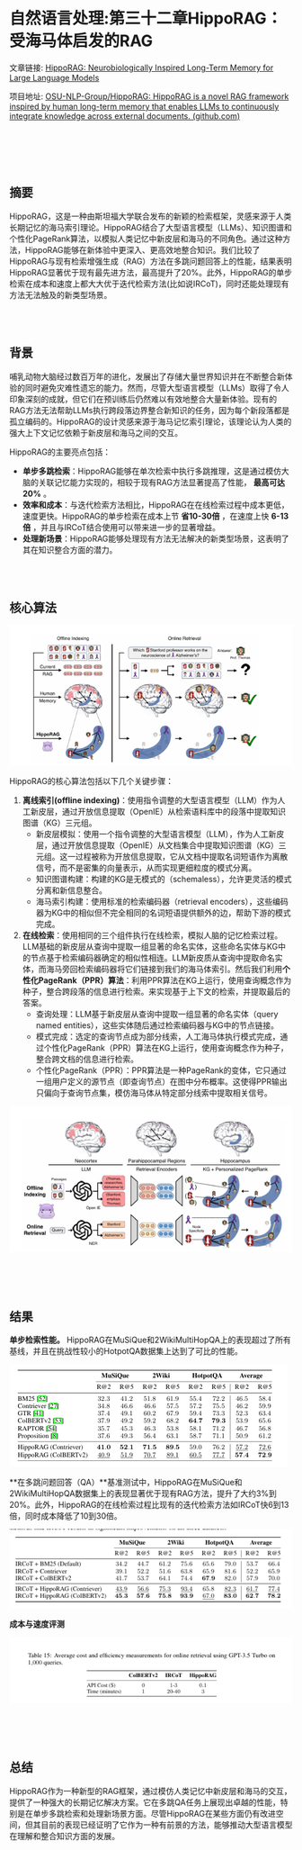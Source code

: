 # 自然语言处理:第三十二章HippoRAG：受海马体启发的RAG

文章链接: [HippoRAG: Neurobiologically Inspired  Long-Term Memory for Large Language Models](https://arxiv.org/pdf/2405.14831)

项目地址: [OSU-NLP-Group/HippoRAG: HippoRAG is a novel RAG framework inspired by human long-term memory that enables LLMs to continuously integrate knowledge across external documents. (github.com)](https://github.com/OSU-NLP-Group/HippoRAG)

<br />

<br />

<br />

<br />

## 摘要

HippoRAG，这是一种由斯坦福大学联合发布的新颖的检索框架，灵感来源于人类长期记忆的海马索引理论。HippoRAG结合了大型语言模型（LLMs）、知识图谱和个性化PageRank算法，以模拟人类记忆中新皮层和海马的不同角色。通过这种方法，HippoRAG能够在新体验中更深入、更高效地整合知识。我们比较了HippoRAG与现有检索增强生成（RAG）方法在多跳问题回答上的性能，结果表明HippoRAG显著优于现有最先进方法，最高提升了20%。此外，HippoRAG的单步检索在成本和速度上都大大优于迭代检索方法(比如说IRCoT)，同时还能处理现有方法无法触及的新类型场景。

<br />

<br />

## 背景

哺乳动物大脑经过数百万年的进化，发展出了存储大量世界知识并在不断整合新体验的同时避免灾难性遗忘的能力。然而，尽管大型语言模型（LLMs）取得了令人印象深刻的成就，但它们在预训练后仍然难以有效地整合大量新体验。现有的RAG方法无法帮助LLMs执行跨段落边界整合新知识的任务，因为每个新段落都是孤立编码的。HippoRAG的设计灵感来源于海马记忆索引理论，该理论认为人类的强大上下文记忆依赖于新皮层和海马之间的交互。

HippoRAG的主要亮点包括：

- **单步多跳检索**：HippoRAG能够在单次检索中执行多跳推理，这是通过模仿大脑的关联记忆能力实现的，相较于现有RAG方法显著提高了性能， **最高可达20%** 。
- **效率和成本**：与迭代检索方法相比，HippoRAG在在线检索过程中成本更低，速度更快。HippoRAG的单步检索在成本上节 **省10-30倍** ，在速度上快 **6-13倍** ，并且与IRCoT结合使用可以带来进一步的显著增益。
- **处理新场景**：HippoRAG能够处理现有方法无法解决的新类型场景，这表明了其在知识整合方面的潜力。

<br />

<br />

## 核心算法

![1717419662376](image/32_hipoRAG/1717419662376.png)

HippoRAG的核心算法包括以下几个关键步骤：

1. **离线索引(offline indexing)**：使用指令调整的大型语言模型（LLM）作为人工新皮层，通过开放信息提取（OpenIE）从检索语料库中的段落中提取知识图谱（KG）三元组。
   - 新皮层模拟：使用一个指令调整的大型语言模型（LLM），作为人工新皮层，通过开放信息提取（OpenIE）从文档集合中提取知识图谱（KG）三元组。这一过程被称为开放信息提取，它从文档中提取名词短语作为离散信号，而不是密集的向量表示，从而实现更细粒度的模式分离。
   - 知识图谱构建：构建的KG是无模式的（schemaless），允许更灵活的模式分离和新信息整合。
   - 海马索引构建：使用标准的检索编码器（retrieval encoders），这些编码器为KG中的相似但不完全相同的名词短语提供额外的边，帮助下游的模式完成。
2. **在线检索**：使用相同的三个组件执行在线检索，模拟人脑的记忆检索过程。LLM基础的新皮层从查询中提取一组显著的命名实体，这些命名实体与KG中的节点基于检索编码器确定的相似性相连。LLM新皮质从查询中提取命名实体，而海马旁回检索编码器将它们链接到我们的海马体索引。然后我们利用**个性化PageRank（PPR）算法**：利用PPR算法在KG上运行，使用查询概念作为种子，整合跨段落的信息进行检索。来实现基于上下文的检索，并提取最后的答案。
   * 查询处理：LLM基于新皮层从查询中提取一组显著的命名实体（query named entities），这些实体随后通过检索编码器与KG中的节点链接。
   * 模式完成：选定的查询节点成为部分线索，人工海马体执行模式完成，通过个性化PageRank（PPR）算法在KG上运行，使用查询概念作为种子，整合跨文档的信息进行检索。
   * 个性化PageRank（PPR）：PPR算法是一种PageRank的变体，它只通过一组用户定义的源节点（即查询节点）在图中分布概率。这使得PPR输出只偏向于查询节点集，模仿海马体从特定部分线索中提取相关信号。


![1717419689651](image/32_hipoRAG/1717419689651.png)

<br />

<br />

<br />

## 结果

**单步检索性能。** HippoRAG在MuSiQue和2WikiMultiHopQA上的表现超过了所有基线，并且在挑战性较小的HotpotQA数据集上达到了可比的性能。

![1717423172181](image/32_hipoRAG/1717423172181.png)



**在多跳问题回答（QA）**基准测试中，HippoRAG在MuSiQue和2WikiMultiHopQA数据集上的表现显著优于现有RAG方法，提升了大约3%到20%。此外，HippoRAG的在线检索过程比现有的迭代检索方法如IRCoT快6到13倍，同时成本降低了10到30倍。

![1717423196519](image/32_hipoRAG/1717423196519.png)

**成本与速度评测**

![1717423237230](image/32_hipoRAG/1717423237230.png)

<br />


<br />


<br />


## 总结

HippoRAG作为一种新型的RAG框架，通过模仿人类记忆中新皮层和海马的交互，提供了一种强大的长期记忆解决方案。它在多跳QA任务上展现出卓越的性能，特别是在单步多跳检索和处理新场景方面。尽管HippoRAG在某些方面仍有改进空间，但其目前的表现已经证明了它作为一种有前景的方法，能够推动大型语言模型在理解和整合知识方面的发展。
